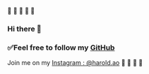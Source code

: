 🖤
🖤
🖤
🖤
🖤
### Hi there 👋

### ✅Feel free to follow my [GitHub](www.github.com/haroldao)

Join me on my [Instagram : @harold.ao](wwww.instagram.com/harold.ao)
🖤
🖤
🖤
🖤
<!--
**haroldao/haroldao** is a ✨ _special_ ✨ repository because its `README.md` (this file) appears on your GitHub profile.-->
